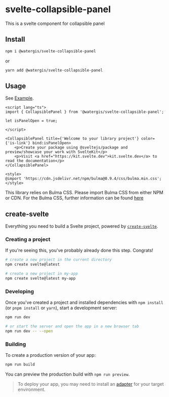 # svelte-collapsible-panel

This is a svelte component for collapsible panel

## Install

```zsh
npm i @watergis/svelte-collapsible-panel
```

or

```zsh
yarn add @watergis/svelte-collapsible-panel
```

## Usage

See [Example](./src/example).

```svelte
<script lang="ts">
import { CollapsiblePanel } from '@watergis/svelte-collapsible-panel';

let isPanelOpen = true;

</script>

<CollapsiblePanel title={'Welcome to your library project'} color={'is-link'} bind:isPanelOpen>
	<p>Create your package using @sveltejs/package and preview/showcase your work with SvelteKit</p>
	<p>Visit <a href="https://kit.svelte.dev">kit.svelte.dev</a> to read the documentation</p>
</CollapsiblePanel>

<style>
@import 'https://cdn.jsdelivr.net/npm/bulma@0.9.4/css/bulma.min.css';
</style>
```

This library relies on Bulma CSS. Please import Bulma CSS from either NPM or CDN. For the Bulma CSS, further information can be found [here](https://bulma.io/documentation/overview/start/)

## create-svelte

Everything you need to build a Svelte project, powered by [`create-svelte`](https://github.com/sveltejs/kit/tree/master/packages/create-svelte).

### Creating a project

If you're seeing this, you've probably already done this step. Congrats!

```bash
# create a new project in the current directory
npm create svelte@latest

# create a new project in my-app
npm create svelte@latest my-app
```

### Developing

Once you've created a project and installed dependencies with `npm install` (or `pnpm install` or `yarn`), start a development server:

```bash
npm run dev

# or start the server and open the app in a new browser tab
npm run dev -- --open
```

### Building

To create a production version of your app:

```bash
npm run build
```

You can preview the production build with `npm run preview`.

> To deploy your app, you may need to install an [adapter](https://kit.svelte.dev/docs/adapters) for your target environment.
